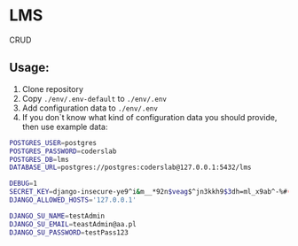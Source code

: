 # LMS

CRUD

## Usage:

1. Clone repository
2. Copy `./env/.env-default` to `./env/.env`
3. Add configuration data to `./env/.env`
4. If you don`t know what kind of configuration data you should provide, then use example data:

```bash
POSTGRES_USER=postgres
POSTGRES_PASSWORD=coderslab
POSTGRES_DB=lms
DATABASE_URL=postgres://postgres:coderslab@127.0.0.1:5432/lms

DEBUG=1
SECRET_KEY=django-insecure-ye9^i&m__*92n$veag$^jn3kkh9$3dh=ml_x9ab^-%#(p_vl2#
DJANGO_ALLOWED_HOSTS='127.0.0.1'

DJANGO_SU_NAME=testAdmin
DJANGO_SU_EMAIL=teastAdmin@aa.pl
DJANGO_SU_PASSWORD=testPass123 